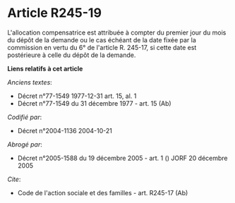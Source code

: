 # Article R245-19

L'allocation compensatrice est attribuée à compter du premier jour du mois du dépôt de la demande ou le cas échéant de la
date fixée par la commission en vertu du 6° de l'article R. 245-17, si cette date est postérieure à celle du dépôt de la
demande.

**Liens relatifs à cet article**

_Anciens textes_:

  - Décret n°77-1549 1977-12-31 art. 15, al. 1
  - Décret n°77-1549 du 31 décembre 1977 - art. 15 (Ab)

_Codifié par_:

  - Décret n°2004-1136 2004-10-21

_Abrogé par_:

  - Décret n°2005-1588 du 19 décembre 2005 - art. 1 () JORF 20 décembre 2005

_Cite_:

  - Code de l'action sociale et des familles - art. R245-17 (Ab)
